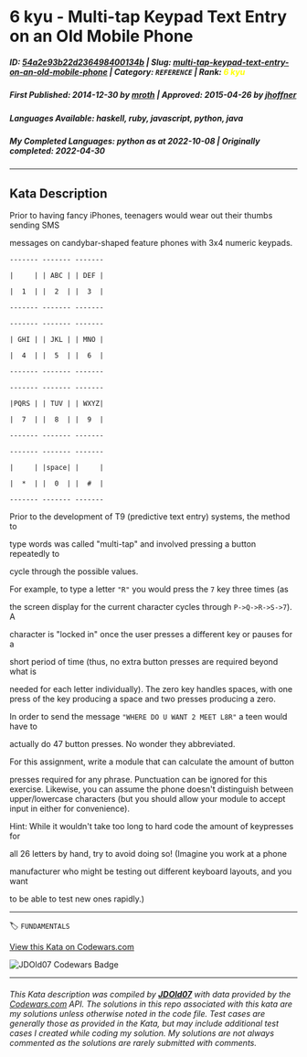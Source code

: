 # 6 kyu - Multi-tap Keypad Text Entry on an Old Mobile Phone

##### **ID**: [54a2e93b22d236498400134b](https://www.codewars.com/kata/54a2e93b22d236498400134b) | **Slug**: [multi-tap-keypad-text-entry-on-an-old-mobile-phone](https://www.codewars.com/kata/54a2e93b22d236498400134b) | **Category**: `REFERENCE` | **Rank**: <span style="color:yellow">6 kyu</span>

##### **First Published**: 2014-12-30 ***by*** [mroth](https://www.codewars.com/users/mroth) | **Approved**: 2015-04-26 ***by*** [jhoffner](https://www.codewars.com/users/jhoffner)

##### **Languages Available**: haskell, ruby, javascript, python, java

##### **My Completed Languages**: python ***as at*** 2022-10-08 | **Originally completed**: 2022-04-30

---

## Kata Description


Prior to having fancy iPhones, teenagers would wear out their thumbs sending SMS

messages on candybar-shaped feature phones with 3x4 numeric keypads.



    ------- ------- -------

    |     | | ABC | | DEF |

    |  1  | |  2  | |  3  |

    ------- ------- -------

    ------- ------- -------

    | GHI | | JKL | | MNO |

    |  4  | |  5  | |  6  |

    ------- ------- -------

    ------- ------- -------

    |PQRS | | TUV | | WXYZ|

    |  7  | |  8  | |  9  |

    ------- ------- -------

    ------- ------- -------

    |     | |space| |     |

    |  *  | |  0  | |  #  |

    ------- ------- -------



Prior to the development of T9 (predictive text entry) systems, the method to

type words was called "multi-tap" and involved pressing a button repeatedly to

cycle through the possible values.



For example, to type a letter `"R"` you would press the `7` key three times (as

the screen display for the current character cycles through `P->Q->R->S->7`).  A

character is "locked in" once the user presses a different key or pauses for a

short period of time (thus, no extra button presses are required beyond what is

needed for each letter individually). The zero key handles spaces, with one press of the key producing a space and two presses producing a zero.



In order to send the message `"WHERE DO U WANT 2 MEET L8R"` a teen would have to

actually do 47 button presses.  No wonder they abbreviated.



For this assignment, write a module that can calculate the amount of button

presses required for any phrase. Punctuation can be ignored for this exercise. Likewise, you can assume the phone doesn't distinguish between upper/lowercase characters (but you should allow your module to accept input in either for convenience).



Hint: While it wouldn't take too long to hard code the amount of keypresses for

all 26 letters by hand, try to avoid doing so! (Imagine you work at a phone

manufacturer who might be testing out different keyboard layouts, and you want

to be able to test new ones rapidly.)

---


🏷 `FUNDAMENTALS`


[View this Kata on Codewars.com](https://www.codewars.com/kata/54a2e93b22d236498400134b)

![](https://www.codewars.com/users/jdold07/badges/large "JDOld07 Codewars Badge")

---

###### *This Kata description was compiled by [**JDOld07**](https://tpstech.dev) with data provided by the [Codewars.com](https://www.codewars.com) API.  The solutions in this repo associated with this kata are my solutions unless otherwise noted in the code file.  Test cases are generally those as provided in the Kata, but may include additional test cases I created while coding my solution.  My solutions are not always commented as the solutions are rarely submitted with comments.*
